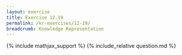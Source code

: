 ```yaml
---
layout: exercise
title: Exercise 12.19
permalink: /kr-exercises/12-19/
breadcrumb: Knowledge Representation
---
```


{% include mathjax_support %}
{% include_relative question.md %}

